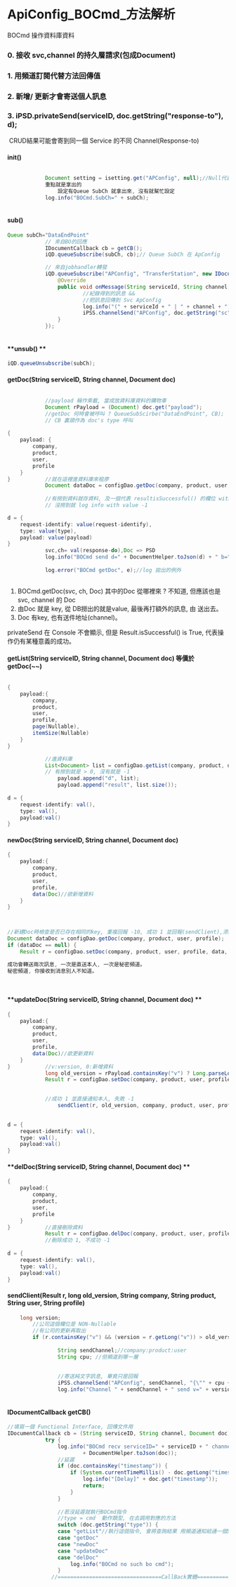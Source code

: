 # ApiConfig_BOCmd_方法解析

BOCmd 操作資料庫資料



### 0. 接收 svc,channel  的持久層請求(包成Document)

### 1. 用頻道訂閱代替方法回傳值 

### 2. 新增/ 更新才會寄送個人訊息 

### 3.  iPSD.privateSend(serviceID, doc.getString("response-to"), d);

​	CRUD結果可能會寄到同一個 Service 的不同 Channel(Response-to)

#### **init()**

```java

            Document setting = isetting.get("APConfig", null);//Null代表版本
            重點就是拿出的
                設定有Queue SubCh 就拿出來, 沒有就幫忙設定 
            log.info("BOCmd.SubCh=" + subCh);
     
```



#### **sub()**

```java
Queue subCh="DataEndPoint" 
            // 來自BO的回應
            IDocumentCallback cb = getCB();
            iQD.queueSubscribe(subCh, cb);// Queue SubCh 在 ApConfig

            // 來自jobhandler轉發
            iQD.queueSubscribe("APConfig", "TransferStation", new IDocumentCallback() {
                @Override
                public void onMessage(String serviceId, String channel, Document doc) {
              			//紀錄得到的訊息 && 
                    	//把訊息回傳到 Svc ApConfig
                        log.info("(" + serviceId + " | " + channel + ")" + DocumentHelper.toJson(doc));
                        iPSS.channelSend("APConfig", doc.getString("sc"), doc.getString("msg"));
                }
            });
   
```

#### **unsub() **

```java
iQD.queueUnsubscribe(subCh);
```



#### getDoc(String serviceID, String channel, Document doc)

```java
			
			//payload 稱作乘載, 當成放資料庫資料的購物車
            Document rPayload = (Document) doc.get("payload"); 
			//getDoc 何時會被呼叫 ? QueueSubScirbe("DataEndPoint", CB);
			// CB 裏頭作為 doc's type 呼叫 
        
{
    payload: {
        company,
        product,
        user,
        profile
    }
}			//就在這裡進資料庫來租廖
            Document dataDoc = configDao.getDoc(company, product, user, profile);
			
			//有撈到資料就存資料, 及一個代表 resultisSuccessful() 的欄位 with value 1
   			// 沒撈到就 log info with value -1

d = {
    request-identify: value(request-identify),
    type: value(type),
    payload: value(payload)
}
			svc,ch= val(response-do),Doc => PSD         
            log.info("BOCmd send d=" + DocumentHelper.toJson(d) + " b=" + isSent);
    
            log.error("BOCmd getDoc", e);//log 拋出的例外
        
```

1.  BOCmd.getDoc(svc, ch, Doc) 其中的Doc 從哪裡來 ? 	不知道, 但應該也是 svc, channel 的 Doc
2. 由Doc 就是 key, 從 DB撈出的就是value, 最後再打額外的訊息, 由 送出去。
3. Doc 有key, 也有送件地址(channel)。 

privateSend 在 Console 不會顯示, 但是 Result.isSuccessful()  is  True, 代表操作仍有某種意義的成功。

#### **getList(String serviceID, String channel, Document doc)**  等價於 getDoc(~~)

```java

{
    payload:{
        company,
        product,
        user,
        profile,
        page(Nullable),
        itemSize(Nullable)
    }
}   

			//進資料庫
            List<Document> list = configDao.getList(company, product, user, profile, page, itemSize);	
			// 有撈到就是 > 0, 沒有就是 -1
        		payload.append("d", list);
                payload.append("result", list.size());
           
d = {
    request-identify: val(),
    type: val(),
    payload:val()
}

```

#### **newDoc(String serviceID, String channel, Document doc)**

```java
{
    payload:{
        company,
        product,
        user,
        profile,
        data(Doc)//欲新增資料
    }
}   



//新建Doc時檢查是否已存在相同的key, 重複回報 -10, 成功 1 並回報(sendClient),添加失敗 -1
Document dataDoc = configDao.getDoc(company, product, user, profile); 
if (dataDoc == null) {
    Result r = configDao.setDoc(company, product, user, profile, data, 0);

成功會轉送兩次訊息, 一次是直送本人, 一次是秘密頻道。
秘密頻道, 你接收到消息別人不知道。

   
```

#### **updateDoc(String serviceID, String channel, Document doc) **

```java
{
    payload:{
        company,
        product,
        user,
        profile,
        data(Doc)//欲更新資料
    }
}   		//v:version, 0:新增資料
            long old_version = rPayload.containsKey("v") ? Long.parseLong(rPayload.getString("v")) : 0L;
            Result r = configDao.setDoc(company, product, user, profile, data, old_version);

			
			//成功 1 並直接通知本人, 失敗 -1
                sendClient(r, old_version, company, product, user, profile);

             
d = {
    request-identify: val(),
    type: val(),
    payload:val()
}
```

#### **delDoc(String serviceID, String channel, Document doc)  **

```java
{
    payload:{
        company,
        product,
        user,
        profile
    }
}   		//直接刪除資料
            Result r = configDao.delDoc(company, product, user, profile);
			//刪除成功 1, 不成功 -1
           
d = {
    request-identify: val(),
    type: val(),
    payload:val()
}
```



#### **sendClient(Result r, long old_version, String company, String product, String user, String profile)**

```java
    long version;
		//公司這個欄位是 NON-Nullable
		//有公司的更新再取出
        if (r.containsKey("v") && (version = r.getLong("v")) > old_version && company != null) {
  
                String sendChannel;//company:product:user
                String cpu; //但頻道到哪一層
              
				
                //寄送純文字訊息, 畢竟只是回報
                iPSS.channelSend("APConfig", sendChannel, "{\"" + cpu + "\":{\"" + profile + "\":" + version + "}}");
                log.info("Channel " + sendChannel + " send v=" + version);
        
```

####  IDocumentCallback getCB()

```java
//填寫一個 Functional Interface, 回傳文件用
IDocumentCallback cb = (String serviceID, String channel, Document doc) -> {
            try {
                log.info("BOCmd recv serviceID=" + serviceID + " channel=" + channel + " doc="
                        + DocumentHelper.toJson(doc));
                //延遲
                if (doc.containsKey("timestamp")) {
                    if (System.currentTimeMillis() - doc.getLong("timestamp") > 10000) {
                        log.info("[Delay]" + doc.get("timestamp"));
                        return;
                    }
                }
				
                //若沒延遲就執行BOCmd指令
                //type = cmd  動作類型, 在去調用對應的方法
                switch (doc.getString("type")) {
                case "getList"//執行這個指令, 會將查詢結果 用頻道通知給通一個Service下的另一個Channel(看Doc)
                case "getDoc"  
                case "newDoc" 
                case "updateDoc"  
                case "delDoc"
                    log.info("BOCmd no such bo cmd");
                }
              //=================================CallBack實體=====================================  
                
  

```

